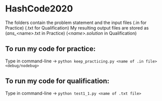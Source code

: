 # HashCode2020

The folders contain the problem statement and the input files (.in for Practice) (.txt for Qualification)
My resulting output files are stored as (*ans_*\<name\>.txt in Practice) (*\<name\>.solution* in Qualification)
  
 ## To run my code for practice:
  Type in command-line ->
  ```python keep_practicing.py <name of .in file> <debug/nodebug>```
  
 ## To run my code for qualification:
 Type in command-line ->
 ```python test1_1.py <name of .txt file>```
  
